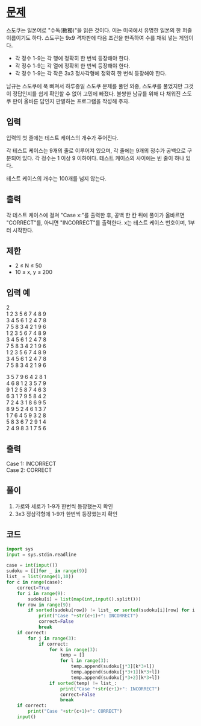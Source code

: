# [문제](https://www.acmicpc.net/problem/9291)  
스도쿠는 일본어로 "수독(數獨)"을 읽은 것이다. 이는 미국에서 유명한 일본의 한 퍼즐 이름이기도 하다. 스도쿠는 9x9 격자판에 다음 조건을 만족하여 수를 채워 넣는 게임이다.

- 각 정수 1-9는 각 행에 정확히 한 번씩 등장해야 한다.
- 각 정수 1-9는 각 열에 정확히 한 번씩 등장해야 한다.
- 각 정수 1-9는 각 작은 3x3 정사각형에 정확히 한 번씩 등장해야 한다.

남규는 스도쿠에 푹 빠져서 하루종일 스도쿠 문제를 풀던 와중, 스도쿠를 풀었지만 그것이 정답인지를 쉽게 확인할 수 없어 고민에 빠졌다. 불쌍한 남규를 위해 다 채워진 스도쿠 판이 올바른 답인지 판별하는 프로그램을 작성해 주자.
## 입력  
입력의 첫 줄에는 테스트 케이스의 개수가 주어진다.

각 테스트 케이스는 9개의 줄로 이루어져 있으며, 각 줄에는 9개의 정수가 공백으로 구분되어 있다. 각 정수는 1 이상 9 이하이다. 테스트 케이스의 사이에는 빈 줄이 하나 있다.

테스트 케이스의 개수는 100개를 넘지 않는다.


## 출력  
각 테스트 케이스에 걸쳐 "Case x:"를 출력한 후, 공백 한 칸 뒤에 풀이가 올바르면 "CORRECT"를, 아니면 "INCORRECT"를 출력한다. x는 테스트 케이스 번호이며, 1부터 시작한다.

## 제한  
- 2 ≤ N ≤ 50
- 10 ≤ x, y ≤ 200
## 입력 예 
2  
1 2 3 5 6 7 4 8 9  
3 4 5 6 1 2 4 7 8  
7 5 8 3 4 2 1 9 6  
1 2 3 5 6 7 4 8 9  
3 4 5 6 1 2 4 7 8  
7 5 8 3 4 2 1 9 6  
1 2 3 5 6 7 4 8 9  
3 4 5 6 1 2 4 7 8  
7 5 8 3 4 2 1 9 6  
  
3 5 7 9 6 4 2 8 1  
4 6 8 1 2 3 5 7 9  
9 1 2 5 8 7 4 6 3  
6 3 1 7 9 5 8 4 2  
7 2 4 3 1 8 6 9 5  
8 9 5 2 4 6 1 3 7  
1 7 6 4 5 9 3 2 8  
5 8 3 6 7 2 9 1 4  
2 4 9 8 3 1 7 5 6  
## 출력  
Case 1: INCORRECT  
Case 2: CORRECT
## 풀이  
1. 가로와 세로가 1-9가 한번씩 등장했는지 확인
2. 3x3 정삼각형에 1-9가 한번씩 등장했는지 확인

## 코드  

```python
import sys
input = sys.stdin.readline

case = int(input())
sudoku = [[]for _ in range(9)]
list_ = list(range(1,10))
for c in range(case):
    correct=True
    for i in range(9):
        sudoku[i] = list(map(int,input().split()))
    for row in range(9):
        if sorted(sudoku[row]) != list_ or sorted(sudoku[i][row] for i in range(9)) != list_:
            print("Case "+str(c+1)+": INCORRECT")
            correct=False
            break
    if correct:
        for j in range(3):
            if correct:
                for k in range(3):
                    temp = []
                    for l in range(3):
                        temp.append(sudoku[j*3][k*3+l])
                        temp.append(sudoku[j*3+1][k*3+l])
                        temp.append(sudoku[j*3+2][k*3+l])
                if sorted(temp) != list_:
                    print("Case "+str(c+1)+": INCORRECT")
                    correct=False
                    break
    if correct:
        print("Case "+str(c+1)+": CORRECT")
    input()
```

